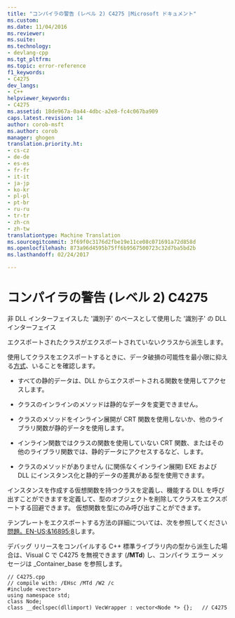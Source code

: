 ```yaml
---
title: "コンパイラの警告 (レベル 2) C4275 |Microsoft ドキュメント"
ms.custom: 
ms.date: 11/04/2016
ms.reviewer: 
ms.suite: 
ms.technology:
- devlang-cpp
ms.tgt_pltfrm: 
ms.topic: error-reference
f1_keywords:
- C4275
dev_langs:
- C++
helpviewer_keywords:
- C4275
ms.assetid: 18de967a-0a44-4dbc-a2e8-fc4c067ba909
caps.latest.revision: 14
author: corob-msft
ms.author: corob
manager: ghogen
translation.priority.ht:
- cs-cz
- de-de
- es-es
- fr-fr
- it-it
- ja-jp
- ko-kr
- pl-pl
- pt-br
- ru-ru
- tr-tr
- zh-cn
- zh-tw
translationtype: Machine Translation
ms.sourcegitcommit: 3f69f0c3176d2fbe19e11ce08c071691a72d858d
ms.openlocfilehash: 873a96d4595b75ff6b9567500723c32d7ba5bd2b
ms.lasthandoff: 02/24/2017

---
```

# <a name="compiler-warning-level-2-c4275"></a>コンパイラの警告 (レベル 2) C4275
非 DLL インターフェイスした '識別子' のベースとして使用した '識別子' の DLL インターフェイス  
  
 エクスポートされたクラスがエクスポートされていないクラスから派生します。  
  
 使用してクラスをエクスポートするときに、データ破損の可能性を最小限に抑える[方式](../../cpp/dllexport-dllimport.md)、いることを確認します。  
  
-   すべての静的データは、DLL からエクスポートされる関数を使用してアクセスします。  
  
-   クラスのインラインのメソッドは静的なデータを変更できません。  
  
-   クラスのメソッドをインライン展開が CRT 関数を使用しないか、他のライブラリ関数が静的データを使用します。  
  
-   インライン関数ではクラスの関数を使用していない CRT 関数、またはその他のライブラリ関数では、静的データにアクセスするなど、します。  
  
-   クラスのメソッドがありません (に関係なくインライン展開) EXE および DLL にインスタンス化と静的データの差異がある型を使用できます。  
  
 インスタンスを作成する仮想関数を持つクラスを定義し、機能する DLL を呼び出すことができますを定義して、型のオブジェクトを削除してクラスをエクスポートする回避できます。  仮想関数を型にのみ呼び出すことができます。  
  
 テンプレートをエクスポートする方法の詳細については、次を参照してください[問題。EN-US;&16895;8](http://support.microsoft.com/default.aspx?scid=KB;EN-US;168958)します。  
  
 デバッグ リリースをコンパイルする C++ 標準ライブラリ内の型から派生した場合は、Visual C で C4275 を無視できます (**/MTd**) し、コンパイラ エラー メッセージは _Container_base を参照します。  
  
```  
// C4275.cpp  
// compile with: /EHsc /MTd /W2 /c  
#include <vector>  
using namespace std;  
class Node;  
class __declspec(dllimport) VecWrapper : vector<Node *> {};   // C4275  
```
